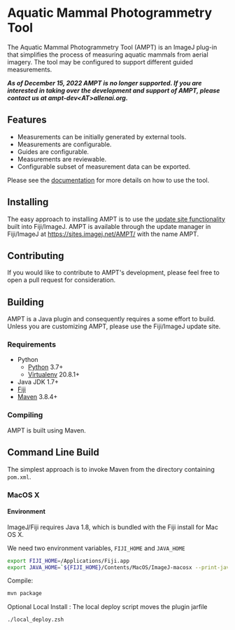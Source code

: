 # Aquatic Mammal Photogrammetry Tool

The Aquatic Mammal Photogrammetry Tool (AMPT) is an ImageJ plug-in that simplifies the process of measuring aquatic
mammals from aerial imagery. The tool may be configured to support different guided measurements.

_**As of December 15, 2022 AMPT is no longer supported. If you are interested in taking over the development and support of AMPT, please contact us at ampt-dev&lt;AT&gt;allenai.org.**_

## Features

* Measurements can be initially generated by external tools.
* Measurements are configurable.
* Guides are configurable.
* Measurements are reviewable.
* Configurable subset of measurement data can be exported.

Please see the [documentation][docs] for more details on how to use the tool.

## Installing

The easy approach to installing AMPT is to use the [update site functionality][update site] built into Fiji/ImageJ. AMPT is available
through the update manager in Fiji/ImageJ at https://sites.imagej.net/AMPT/ with the name AMPT.

## Contributing
If you would like to contribute to AMPT's development, please feel free to open a pull request for consideration.

## Building

AMPT is a Java plugin and consequently requires a some effort to build. Unless you are customizing AMPT, please use the
Fiji/ImageJ update site.

### Requirements

* Python
    * [Python][python] 3.7+
    * [Virtualenv][virtualenv] 20.8.1+
* Java JDK 1.7+
* [Fiji][fiji]
* [Maven][maven] 3.8.4+

### Compiling

AMPT is built using Maven.

## Command Line Build

The simplest approach is to invoke Maven from the directory containing `pom.xml`.

### MacOS X

#### Environment

ImageJ/Fiji requires Java 1.8, which is bundled with the Fiji install for Mac OS X.

We need two environment variables, `FIJI_HOME` and `JAVA_HOME`

```zsh
export FIJI_HOME=/Applications/Fiji.app
export JAVA_HOME=`${FIJI_HOME}/Contents/MacOS/ImageJ-macosx --print-java-home`
```

Compile:

```zsh
mvn package
```

Optional Local Install :
The local deploy script moves the plugin jarfile

```
./local_deploy.zsh
```

[fiji]: <https://fiji.sc/>  "Fiji Home"

[docs]: <https://allenai.github.io/AMPT/> "Documentation"

[maven]: <https://maven.apache.org/> "Maven Homepage"

[python]: <https://www.python.org/> "Python Homepage"

[virtualenv]: <https://virtualenv.pypa.io/en/latest/> "Virtualenv Homepage"
[update site]: https://imagej.net/update-sites/following "Fiji/ImageJ Update Site"